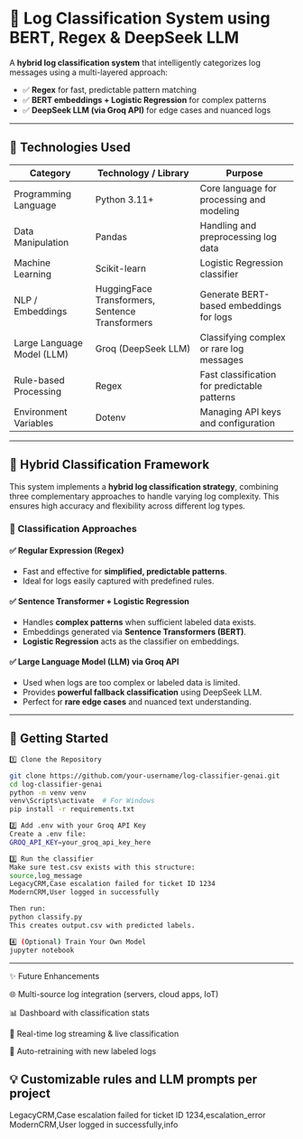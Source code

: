 # 🧠 Log Classification System using BERT, Regex & DeepSeek LLM

A **hybrid log classification system** that intelligently categorizes log messages using a multi-layered approach:  

- ✅ **Regex** for fast, predictable pattern matching  
- ✅ **BERT embeddings + Logistic Regression** for complex patterns  
- ✅ **DeepSeek LLM (via Groq API)** for edge cases and nuanced logs  

---

## 🔧 Technologies Used

| **Category**              | **Technology / Library**                  | **Purpose**                                      |
|----------------------------|------------------------------------------|-------------------------------------------------|
| Programming Language       | Python 3.11+                              | Core language for processing and modeling      |
| Data Manipulation          | Pandas                                    | Handling and preprocessing log data            |
| Machine Learning           | Scikit-learn                              | Logistic Regression classifier                  |
| NLP / Embeddings           | HuggingFace Transformers, Sentence Transformers | Generate BERT-based embeddings for logs        |
| Large Language Model (LLM) | Groq (DeepSeek LLM)                       | Classifying complex or rare log messages      |
| Rule-based Processing      | Regex                                     | Fast classification for predictable patterns   |
| Environment Variables      | Dotenv                                    | Managing API keys and configuration            |


---

## 🧠 Hybrid Classification Framework

This system implements a **hybrid log classification strategy**, combining three complementary approaches to handle varying log complexity. This ensures high accuracy and flexibility across different log types.  

### 🔹 Classification Approaches

#### ✅ Regular Expression (Regex)
- Fast and effective for **simplified, predictable patterns**.  
- Ideal for logs easily captured with predefined rules.  

#### ✅ Sentence Transformer + Logistic Regression
- Handles **complex patterns** when sufficient labeled data exists.  
- Embeddings generated via **Sentence Transformers (BERT)**.  
- **Logistic Regression** acts as the classifier on embeddings.  

#### ✅ Large Language Model (LLM) via Groq API
- Used when logs are too complex or labeled data is limited.  
- Provides **powerful fallback classification** using DeepSeek LLM.  
- Perfect for **rare edge cases** and nuanced text understanding.  

---

## 🚀 Getting Started

 ```bash
 1️⃣ Clone the Repository

git clone https://github.com/your-username/log-classifier-genai.git
cd log-classifier-genai
python -m venv venv
venv\Scripts\activate  # For Windows
pip install -r requirements.txt

2️⃣ Add .env with your Groq API Key
Create a .env file:
GROQ_API_KEY=your_groq_api_key_here

3️⃣ Run the classifier
Make sure test.csv exists with this structure:
source,log_message
LegacyCRM,Case escalation failed for ticket ID 1234
ModernCRM,User logged in successfully

Then run:
python classify.py
This creates output.csv with predicted labels.

4️⃣ (Optional) Train Your Own Model
jupyter notebook
```

---

✨ Future Enhancements

🌐 Multi-source log integration (servers, cloud apps, IoT)

📊 Dashboard with classification stats

🤖 Real-time log streaming & live classification

🔄 Auto-retraining with new labeled logs

💡 Customizable rules and LLM prompts per project
---
LegacyCRM,Case escalation failed for ticket ID 1234,escalation_error
ModernCRM,User logged in successfully,info
